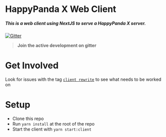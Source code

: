 # HappyPanda X Web Client

##### This is a web client using NextJS to serve a HappyPanda X server.

[![Gitter](https://badges.gitter.im/Join%20Chat.svg)](https://gitter.im/Pewpews/happypandax?utm_source=badge&utm_medium=badge&utm_campaign=pr-badge&utm_content=badge)

> **Join the active development on gitter**

# Get Involved

Look for issues with the tag [`client rewrite`](https://github.com/happypandax/happypandax/issues) to see what needs to be worked on

# Setup

- Clone this repo
- Run `yarn install` at the root of the repo
- Start the client with `yarn start:client`